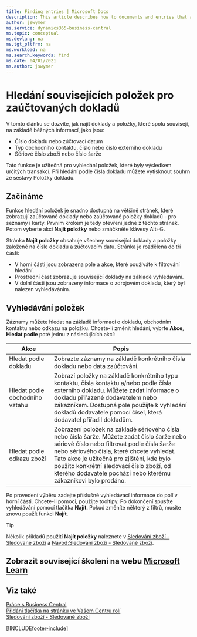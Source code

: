 ```yaml
---
title: Finding entries | Microsoft Docs
description: This article describes how to documents and entries that are related
author: jswymer
ms.service: dynamics365-business-central
ms.topic: conceptual
ms.devlang: na
ms.tgt_pltfrm: na
ms.workload: na
ms.search.keywords: find
ms.date: 04/01/2021
ms.author: jswymer
---
```

# Hledání souvisejících položek pro zaúčtovaných dokladů

V tomto článku se dozvíte, jak najít doklady a položky, které spolu souvisejí, na základě běžných informací, jako jsou:

- Číslo dokladu nebo zúčtovací datum
- Typ obchodního kontaktu, číslo nebo číslo externího dokladu
- Sériové číslo zboží nebo číslo šarže

Tato funkce je užitečná pro vyhledání položek, které byly výsledkem určitých transakcí. Při hledání podle čísla dokladu můžete vytisknout souhrn ze sestavy Položky dokladu.

## Začínáme

Funkce hledání položek je snadno dostupná na většině stránek, které zobrazují zaúčtované doklady nebo zaúčtované položky dokladů - pro seznamy i karty. Prvním krokem je tedy otevření jedné z těchto stránek. Potom vyberte akci **Najít položky** nebo zmáčkněte klávesy Alt+G.

Stránka **Najít položky** obsahuje všechny související doklady a položky založené na čísle dokladu a zúčtovacím datu. Stránka je rozdělena do tří částí:

- V horní části jsou zobrazena pole a akce, které používáte k filtrování hledání.
- Prostřední část zobrazuje související doklady na základě vyhledávání.
- V dolní části jsou zobrazeny informace o zdrojovém dokladu, který byl nalezen vyhledáváním.


<!--
 There are two ways to open this page:

- Choose the ![Lightbulb that opens the Tell Me feature](media/ui-search/search_small.png "Tell me what you want to do") icon, enter **Find Entries**, and then choose the related link.

    With this way, the **Find Entries** page might be empty, and you'll have to start searching for entries from scratch.
    
- Open a page that displays posted documents or posted documents entries, either a list or a card. Then, locate and select the **Find Entries** action.

    With this way, the **Find Entries**, page will include all related documents and entries based on the document no. and posting date.


    > [!TIP]
    > If you are on a page that has the **Find Entries** action, press crtl+G to open the **Find Entries** page directly. 
-->

## Vyhledávání položek

Záznamy můžete hledat na základě informací o dokladu, obchodním kontaktu nebo odkazu na položku. Chcete-li změnit hledání,  vybrte **Akce**, **Hledat podle** poté jednu z následujících akcí:

| Akce | Popis |
|------|-----------|
| Hledat podle dokladu | Zobrazte záznamy na základě konkrétního čísla dokladu nebo data zaúčtování. |
| Hledat podle obchodního vztahu | Zobrazí položky na základě konkrétního typu kontaktu, čísla kontaktu a/nebo podle čísla externího dokladu. Můžete zadat informace o dokladu přiřazené dodavatelem nebo zákazníkem. Dostupná pole použijte k vyhledání dokladů dodavatele pomocí čísel, která dodavatel přiřadil dokladům. |
| Hledat podle odkazu zboží | Zobrazení položek na základě sériového čísla nebo čísla šarže. Můžete zadat číslo šarže nebo sériové číslo nebo filtrovat podle čísla šarže nebo sériového čísla, které chcete vyhledat. Tato akce je užitečná pro zjištění, kde bylo použito konkrétní sledovací číslo zboží, od kterého dodavatele pochází nebo kterému zákazníkovi bylo prodáno. |

Po provedení výběru zadejte příslušné vyhledávací informace do polí v horní části. Chcete-li pomoci, použijte tooltipy. Po dokončení spusťte vyhledávání pomocí tlačítka **Najít**. Pokud změníte některý z filtrů, musíte znovu použít funkci **Najít**.

> [!TIP]
> Několik příkladů použití **Najít položky** naleznete v [Sledování zboží - Sledované zboží](inventory-how-to-trace-item-tracked-items.md) a [Návod:Sledování zboží - Sledované zboží](walkthrough-tracing-serial-lot-numbers.md).

## Zobrazit související školení na webu [Microsoft Learn](/learn/modules/user-interface-dynamics-365-business-central/index)

## Viz také

[Práce s Business Central](ui-work-product.md)  
[Přidání tlačítka na stránku ve Vašem Centru rolí](ui-bookmarks.md)  
[Sledování zboží - Sledované zboží](inventory-how-to-trace-item-tracked-items.md)


[!INCLUDE[footer-include](includes/footer-banner.md)]
